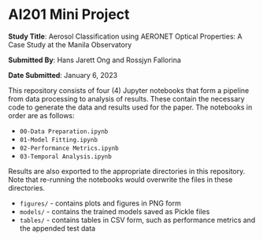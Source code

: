 # AI201 Mini Project

**Study Title**: Aerosol Classification using AERONET Optical Properties: A Case Study at the Manila Observatory

**Submitted By**: Hans Jarett Ong and Rossjyn Fallorina

**Date Submitted**: January 6, 2023


This repository consists of four (4) Jupyter notebooks that form a pipeline from data processing to analysis of results. These contain the necessary code to generate the data and results used for the paper. The notebooks in order are as follows:

- `00-Data Preparation.ipynb`
- `01-Model Fitting.ipynb`
- `02-Performance Metrics.ipynb`
- `03-Temporal Analysis.ipynb`

Results are also exported to the appropriate directories in this repository. Note that re-running the notebooks would overwrite the files in these directories.

- `figures/` - contains plots and figures in PNG form
- `models/` - contains the trained models saved as Pickle files 
- `tables/` - contains tables in CSV form, such as performance metrics and the appended test data
